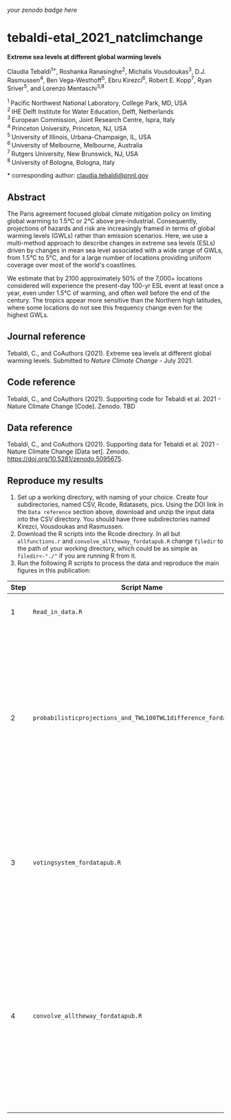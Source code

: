 _your zenodo badge here_

# tebaldi-etal_2021_natclimchange

**Extreme sea levels at different global warming levels**

Claudia Tebaldi<sup>1\*</sup>, Roshanka Ranasinghe<sup>2</sup>, Michalis Vousdoukas<sup>3</sup>, D.J. Rasmussen<sup>4</sup>, Ben Vega-Westhoff<sup>5</sup>, Ebru Kirezci<sup>6</sup>, Robert E. Kopp<sup>7</sup>, Ryan Sriver<sup>5</sup>, and Lorenzo Mentaschi<sup>3,8</sup>

<sup>1 </sup> Pacific Northwest National Laboratory, College Park, MD, USA  
<sup>2 </sup> IHE Delft Institute for Water Education, Delft, Netherlands  
<sup>3 </sup> European Commission, Joint Research Centre, Ispra, Italy  
<sup>4 </sup> Princeton University, Princeton, NJ, USA  
<sup>5 </sup> University of Illinois, Urbana-Champaign, IL, USA  
<sup>6 </sup> University of Melbourne, Melbourne, Australia  
<sup>7 </sup> Rutgers University, New Brunswick, NJ, USA  
<sup>8 </sup> University of Bologna, Bologna, Italy  

\* corresponding author: claudia.tebaldi@pnnl.gov

## Abstract
The Paris agreement focused global climate mitigation policy on limiting global warming to 1.5&deg;C or 2&deg;C above pre-industrial. Consequently,  projections of hazards and risk are increasingly framed in terms of global warming levels (GWLs) rather than emission scenarios. Here, we use a multi-method approach to describe changes in extreme sea levels  (ESLs) driven by changes in mean sea level associated with a wide range of GWLs, from 1.5&deg;C to 5&deg;C, and for a large number of locations providing uniform coverage over most of the world's coastlines. 

We estimate that by 2100 approximately 50% of the 7,000+ locations considered will experience the present-day 100-yr ESL event at least once a year, even under 1.5&deg;C of warming, and often well before the end of the century. The tropics appear more sensitive than the Northern high latitudes, where some locations do not see this frequency change even for the highest GWLs.


## Journal reference
Tebaldi, C., and CoAuthors (2021). Extreme sea levels at different global warming levels. Submitted to *Nature Climate Change* - July 2021.

## Code reference
Tebaldi, C., and CoAuthors (2021). Supporting code for Tebaldi et al. 2021 - Nature Climate Change [Code]. Zenodo. TBD

## Data reference
Tebaldi, C., and CoAuthors (2021). Supporting data for Tebaldi et al. 2021 - Nature Climate Change [Data set]. Zenodo. https://doi.org/10.5281/zenodo.5095675.

## Reproduce my results
1. Set up a working directory, with naming of your choice. Create four subdirectories, named CSV, Rcode, Rdatasets, pics. Using the DOI link in the `Data reference` section above, download and unzip the input data into the CSV directory. You should have three subdirectories named Kirezci, Vousdoukas and Rasmussen.
2. Download the R scripts into the Rcode directory. In all but `allfunctions.r` and `convolve_alltheway_fordatapub.R` change `filedir` to the path of your working directory, which could be as simple as `filedir<-"./"` if you are running R from it. 
3.  Run the following R scripts to process the data and reproduce the main figures in this publication:

| Step | Script Name | Description |
| --- | --- | --- |
| 1 | `Read_in_data.R` | reads and restructures the CSV files into R arrays
| 2 | `probabilisticprojections_and_TWL100TWL1difference_fordatapub.r` | applies the Fisher Information Matrix approach to the ESLs parameter estimates and convolves a sample from their distribution with a sample from the SLR projections; computes the difference between 100-yr and 1-yr events. 
| 3 | `votingsystem_fordatapub.R` | applies the voting system synthesis approach to the individual distribution to produce the main results of the paper, including part of the content in Table 1, and plots Figure 1. 
| 4 | `convolve_alltheway_fordatapub.R` | performs the full convolution as an alternative to the voting system. Produces the remaining content of Table 2, plots ED Figures 3 and 4.  Also performs analysis of timing of change in frequency, resulting in Table 2 and Supplementary Figures 12-19.

